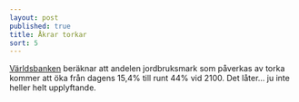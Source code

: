 ```yaml
---
layout: post
published: true
title: Åkrar torkar
sort: 5
---
```





[Världsbanken](http://www.worldbank.org/en/news/feature/2012/11/18/Climate-change-report-warns-dramatically-warmer-world-this-century) beräknar att andelen jordbruksmark som påverkas av torka kommer att öka från dagens 15,4% till runt 44% vid 2100. 
Det låter... ju inte heller helt upplyftande.
